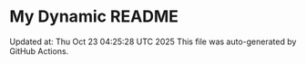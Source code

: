 # My Dynamic README
Updated at: Thu Oct 23 04:25:28 UTC 2025
This file was auto-generated by GitHub Actions.
